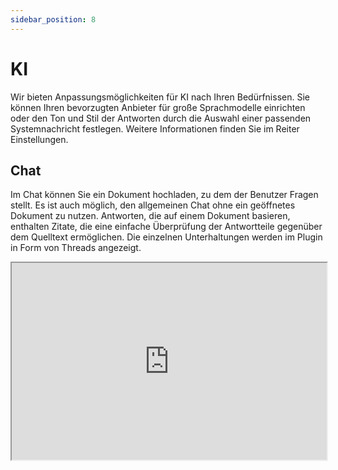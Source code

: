 ```yaml
---
sidebar_position: 8
---
```


# KI

Wir bieten Anpassungsmöglichkeiten für KI nach Ihren Bedürfnissen. Sie können
Ihren bevorzugten Anbieter für große Sprachmodelle einrichten oder den Ton und Stil der
Antworten durch die Auswahl einer passenden Systemnachricht festlegen. Weitere
Informationen finden Sie im Reiter Einstellungen.

## Chat

Im Chat können Sie ein Dokument hochladen, zu dem der Benutzer Fragen stellt.
Es ist auch möglich, den allgemeinen Chat ohne ein geöffnetes Dokument zu nutzen.
Antworten, die auf einem Dokument basieren, enthalten Zitate, die eine einfache
Überprüfung der Antwortteile gegenüber dem Quelltext ermöglichen. Die einzelnen
Unterhaltungen werden im Plugin in Form von Threads angezeigt.

<iframe
  width="100%"
  height="315"
  src="https://youtube.com/embed/WuQdOxFJfuc"
  title="YouTube video player"
  allow="accelerometer; autoplay; clipboard-write; encrypted-media; gyroscope; picture-in-picture"
  allowFullScreen
/>

## Chat-Kurzbefehle

Für häufig genutzte Aktionen können Sie einen einfachen Kurzbefehl erstellen,
um diese einfach auszuführen. Der Kurzbefehl kann ausgewählt werden, indem
Sie '/' im Chat eingeben und aus der Liste auswählen. Die Liste kann mit den
Pfeiltasten auf der Tastatur durchgeblättert und durch Drücken von Enter
bestätigt werden, wodurch die Aktion in den Chat gesendet wird. Sie können den
Kurzbefehl auch auswählen, um dessen Inhalt ins Textfeld für weitere Bearbeitungen
einzufügen.

<iframe
  width="100%"
  height="315"
  src="https://www.youtube.com/embed/sS28yNJVcWI"
  title="YouTube video player"
  allow="accelerometer; autoplay; clipboard-write; encrypted-media; gyroscope; picture-in-picture"
  allowFullScreen
/>

## Schnelle Aktionen (FastTrack)

Für häufige, wiederkehrende Aktionen können Sie auch die Möglichkeit nutzen,
direkt vom Startbildschirm des Plugins zuzugreifen. Es stehen einige
voreingestellte Aktionen zur Verfügung. Antworten werden neben dem Startbildschirm
auch in einem separaten Thread im Chat-Tab angezeigt.

<iframe
  width="100%"
  height="315"
  src="https://www.youtube.com/embed/PFEIabq4yxc"
  title="YouTube video player"
  allow="accelerometer; autoplay; clipboard-write; encrypted-media; gyroscope; picture-in-picture"
  allowFullScreen
/>

### Bearbeitung von markiertem Text

Wenn Sie Text in einem Vertrag markieren, können Sie KI verwenden, um verschiedene
Textvarianten vorzuschlagen, einschließlich der Übersetzung in eine andere Sprache.
Weitere Informationen finden Sie im Reiter Bearbeitung.

## Intelligente Ersetzung

:::warning Kommt bald
:::
Ersetzen Sie Ausdruckspaare (z. B. "Gesellschaft" -> "Käufer") im Dokument auf eine
weise, die ihren Kontext berücksichtigt. Nach der Auswahl von Paaren gibt das
Plugin eine Liste von Ersatzvorschlägen zurück, die einzeln angenommen oder
abgelehnt werden können.
